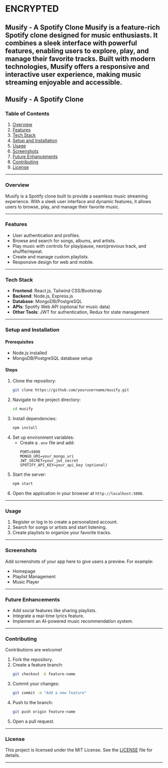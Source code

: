 # ENCRYPTED
Musify - A Spotify Clone
Musify is a feature-rich Spotify clone designed for music enthusiasts. It combines a sleek interface with powerful features, enabling users to explore, play, and manage their favorite tracks. Built with modern technologies, Musify offers a responsive and interactive user experience, making music streaming enjoyable and accessible.
---

## **Musify - A Spotify Clone**

### **Table of Contents**
1. [Overview](#overview)  
2. [Features](#features)  
3. [Tech Stack](#tech-stack)  
4. [Setup and Installation](#setup-and-installation)  
5. [Usage](#usage)  
6. [Screenshots](#screenshots)  
7. [Future Enhancements](#future-enhancements)  
8. [Contributing](#contributing)  
9. [License](#license)

---

### **Overview**
Musify is a Spotify clone built to provide a seamless music streaming experience. With a sleek user interface and dynamic features, it allows users to browse, play, and manage their favorite music.

---

### **Features**
- User authentication and profiles.  
- Browse and search for songs, albums, and artists.  
- Play music with controls for play/pause, next/previous track, and shuffle/repeat.  
- Create and manage custom playlists.  
- Responsive design for web and mobile.  

---

### **Tech Stack**
- **Frontend**: React.js, Tailwind CSS/Bootstrap  
- **Backend**: Node.js, Express.js  
- **Database**: MongoDB/PostgreSQL  
- **APIs**: Spotify Web API (optional for music data)  
- **Other Tools**: JWT for authentication, Redux for state management  

---

### **Setup and Installation**

#### Prerequisites
- Node.js installed  
- MongoDB/PostgreSQL database setup  

#### Steps
1. Clone the repository:  
   ```bash
   git clone https://github.com/yourusername/musify.git
   ```
2. Navigate to the project directory:  
   ```bash
   cd musify
   ```
3. Install dependencies:  
   ```bash
   npm install
   ```
4. Set up environment variables:
   - Create a `.env` file and add:  
     ```
     PORT=5000
     MONGO_URI=your_mongo_uri
     JWT_SECRET=your_jwt_secret
     SPOTIFY_API_KEY=your_api_key (optional)
     ```
5. Start the server:  
   ```bash
   npm start
   ```
6. Open the application in your browser at `http://localhost:5000`.

---

### **Usage**
1. Register or log in to create a personalized account.  
2. Search for songs or artists and start listening.  
3. Create playlists to organize your favorite tracks.

---

### **Screenshots**
Add screenshots of your app here to give users a preview. For example:  
- Homepage  
- Playlist Management  
- Music Player  

---

### **Future Enhancements**
- Add social features like sharing playlists.  
- Integrate a real-time lyrics feature.  
- Implement an AI-powered music recommendation system.  

---

### **Contributing**
Contributions are welcome!  
1. Fork the repository.  
2. Create a feature branch:  
   ```bash
   git checkout -b feature-name
   ```  
3. Commit your changes:  
   ```bash
   git commit -m "Add a new feature"
   ```  
4. Push to the branch:  
   ```bash
   git push origin feature-name
   ```  
5. Open a pull request.

---

### **License**
This project is licensed under the MIT License. See the [LICENSE](LICENSE) file for details.

---
